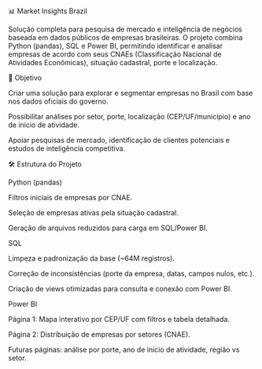 📊 Market Insights Brazil

Solução completa para pesquisa de mercado e inteligência de negócios baseada em dados públicos de empresas brasileiras.
O projeto combina Python (pandas), SQL e Power BI, permitindo identificar e analisar empresas de acordo com seus CNAEs (Classificação Nacional de Atividades Econômicas), situação cadastral, porte e localização.

🚀 Objetivo

Criar uma solução para explorar e segmentar empresas no Brasil com base nos dados oficiais do governo.

Possibilitar análises por setor, porte, localização (CEP/UF/município) e ano de início de atividade.

Apoiar pesquisas de mercado, identificação de clientes potenciais e estudos de inteligência competitiva.

🛠️ Estrutura do Projeto

Python (pandas)

Filtros iniciais de empresas por CNAE.

Seleção de empresas ativas pela situação cadastral.

Geração de arquivos reduzidos para carga em SQL/Power BI.

SQL

Limpeza e padronização da base (~64M registros).

Correção de inconsistências (porte da empresa, datas, campos nulos, etc.).

Criação de views otimizadas para consulta e conexão com Power BI.

Power BI

Página 1: Mapa interativo por CEP/UF com filtros e tabela detalhada.

Página 2: Distribuição de empresas por setores (CNAE).

Futuras páginas: análise por porte, ano de início de atividade, região vs setor.
